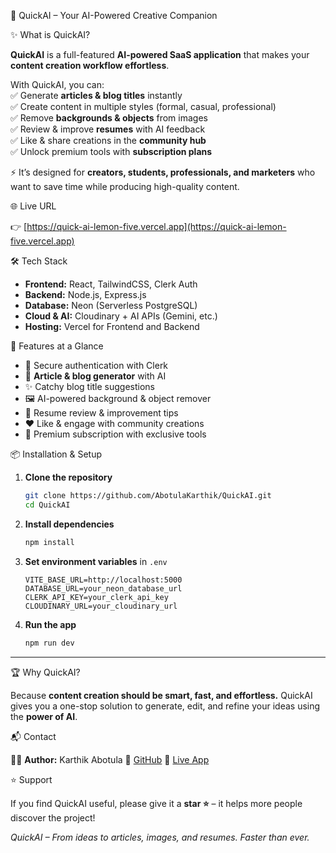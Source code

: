 🚀 QuickAI – Your AI-Powered Creative Companion

✨ What is QuickAI?

**QuickAI** is a full-featured **AI-powered SaaS application** that makes your **content creation workflow effortless**.

With QuickAI, you can:<br>
✅ Generate **articles & blog titles** instantly<br>
✅ Create content in multiple styles (formal, casual, professional)<br>
✅ Remove **backgrounds & objects** from images<br>
✅ Review & improve **resumes** with AI feedback<br>
✅ Like & share creations in the **community hub**<br>
✅ Unlock premium tools with **subscription plans**<br>

⚡ It’s designed for **creators, students, professionals, and marketers** who want to save time while producing high-quality content.


🌐 Live URL

👉 [https://quick-ai-lemon-five.vercel.app](https://quick-ai-lemon-five.vercel.app)


🛠️ Tech Stack

* **Frontend:** React, TailwindCSS, Clerk Auth
* **Backend:** Node.js, Express.js
* **Database:** Neon (Serverless PostgreSQL)
* **Cloud & AI:** Cloudinary + AI APIs (Gemini, etc.)
* **Hosting:** Vercel for Frontend and Backend


🚀 Features at a Glance

* 🔑 Secure authentication with Clerk
* 📝 **Article & blog generator** with AI
* ✨ Catchy blog title suggestions
* 🖼️ AI-powered background & object remover
* 📄 Resume review & improvement tips
* ❤️ Like & engage with community creations
* 💎 Premium subscription with exclusive tools


📦 Installation & Setup

1. **Clone the repository**

   ```bash
   git clone https://github.com/AbotulaKarthik/QuickAI.git
   cd QuickAI
   ```

2. **Install dependencies**

   ```bash
   npm install
   ```

3. **Set environment variables** in `.env`

   ```env
   VITE_BASE_URL=http://localhost:5000
   DATABASE_URL=your_neon_database_url
   CLERK_API_KEY=your_clerk_api_key
   CLOUDINARY_URL=your_cloudinary_url
   ```

4. **Run the app**

   ```bash
   npm run dev
   ```

---

🏆 Why QuickAI?

Because **content creation should be smart, fast, and effortless.**
QuickAI gives you a one-stop solution to generate, edit, and refine your ideas using the **power of AI**.


📬 Contact

👨‍💻 **Author:** Karthik Abotula
🔗 [GitHub](https://github.com/AbotulaKarthik)
🔗 [Live App](https://quick-ai-lemon-five.vercel.app/ai)

⭐ Support

If you find QuickAI useful, please give it a **star ⭐** – it helps more people discover the project!

*QuickAI – From ideas to articles, images, and resumes. Faster than ever.*
